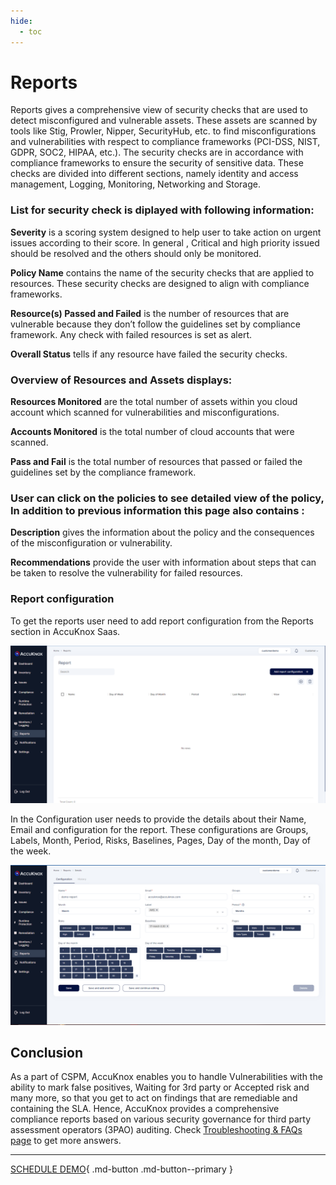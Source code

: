 ```yaml
---
hide:
  - toc
---
```


# **Reports**

Reports gives a comprehensive view of security checks that are used to detect misconfigured and vulnerable assets. These assets are scanned by tools like Stig, Prowler, Nipper, SecurityHub, etc. to find misconfigurations and vulnerabilities with respect to compliance frameworks (PCI-DSS, NIST, GDPR, SOC2, HIPAA, etc.). The security checks are in accordance with compliance frameworks to ensure the security of sensitive data. These checks are divided into different sections, namely identity and access management, Logging, Monitoring, Networking and Storage.

### List for security check is diplayed with following information:

**Severity**
is a scoring system designed to help user to take action on urgent issues according to their score. In general , Critical and high priority issued should be resolved and the others should only be monitored.

**Policy Name** 
contains the name of the security checks that are applied to resources. These security checks are designed to align with compliance frameworks.

**Resource(s) Passed and Failed**
is the number of resources that are vulnerable because they don’t follow the guidelines set by compliance framework. Any check with failed resources is set as alert.

**Overall Status** 
tells if any resource have failed the security checks. 

### Overview of Resources and Assets displays:

**Resources Monitored** 
are the total number of assets within you cloud account which scanned for vulnerabilities and misconfigurations.

**Accounts Monitored** 
is the total number of cloud accounts that were scanned.

**Pass and Fail** 
is the total number of resources that passed or failed the guidelines set by the compliance framework.

### User can click on the policies to see detailed view of the policy, In addition to previous information this page also contains :

**Description** 
gives the information about the policy and the consequences of the misconfiguration or vulnerability.

**Recommendations** 
provide the user with information about steps that can be taken to resolve the vulnerability for failed resources.

### Report configuration 

To get the reports user need to add report configuration from the Reports section in AccuKnox Saas.

![](/saas/images/reports-main.png)

In the Configuration user needs to provide the details about their Name, Email and configuration for the report. These configurations are Groups, Labels, Month, Period, Risks, Baselines, Pages, Day of the month, Day of the week.

![](/saas/images/reports-configuration.png)

## **Conclusion**

As a part of CSPM, AccuKnox enables you to handle Vulnerabilities with the ability to mark false positives, Waiting for 3rd party or Accepted risk and many more, so that you get to act on findings that are remediable and containing the SLA. Hence, AccuKnox provides a comprehensive compliance reports based on various security governance for third party assessment operators (3PAO) auditing. Check [Troubleshooting & FAQs page](/faqs/troubleshooting-and-faqs) to get more answers.

- - - 
[SCHEDULE DEMO](https://www.accuknox.com/contact-us){ .md-button .md-button--primary }